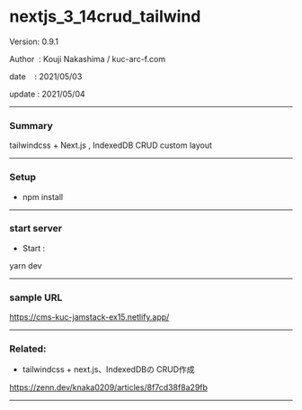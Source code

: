 ﻿# nextjs_3_14crud_tailwind

 Version: 0.9.1

 Author  : Kouji Nakashima / kuc-arc-f.com

 date    : 2021/05/03

 update  : 2021/05/04 

***
### Summary

tailwindcss + Next.js , IndexedDB CRUD custom layout

***
### Setup

* npm install

***
### start server
* Start :

yarn dev

***
### sample URL

https://cms-kuc-jamstack-ex15.netlify.app/

***
### Related:

* tailwindcss + next.js、IndexedDBの CRUD作成

https://zenn.dev/knaka0209/articles/8f7cd38f8a29fb

***

